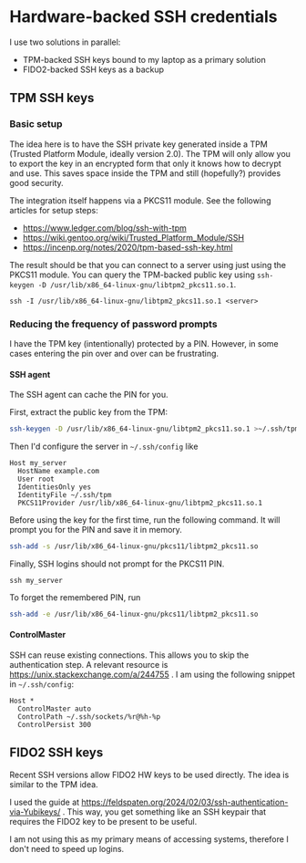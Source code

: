 # Hardware-backed SSH credentials

I use two solutions in parallel:
* TPM-backed SSH keys bound to my laptop as a primary solution
* FIDO2-backed SSH keys as a backup

## TPM SSH keys

### Basic setup
The idea here is to have the SSH private key generated inside a TPM (Trusted Platform Module,
ideally version 2.0).  The TPM will only allow you to export the key in an encrypted form that
only it knows how to decrypt and use. This saves space inside the TPM and still
(hopefully?) provides good security.

The integration itself happens via a PKCS11 module. See the following articles for setup steps:
* https://www.ledger.com/blog/ssh-with-tpm
* https://wiki.gentoo.org/wiki/Trusted_Platform_Module/SSH
* https://incenp.org/notes/2020/tpm-based-ssh-key.html

The result should be that you can connect to a server using just using the PKCS11 module.
You can query the TPM-backed public key using `ssh-keygen -D /usr/lib/x86_64-linux-gnu/libtpm2_pkcs11.so.1`.
```
ssh -I /usr/lib/x86_64-linux-gnu/libtpm2_pkcs11.so.1 <server>
```

### Reducing the frequency of password prompts

I have the TPM key (intentionally) protected by a PIN. However, in some cases
entering the pin over and over can be frustrating.

#### SSH agent

The SSH agent can cache the PIN for you.

First, extract the public key from the TPM:
```bash
ssh-keygen -D /usr/lib/x86_64-linux-gnu/libtpm2_pkcs11.so.1 >~/.ssh/tpm.pub
```

Then I'd configure the server in `~/.ssh/config` like
```
Host my_server
  HostName example.com
  User root
  IdentitiesOnly yes
  IdentityFile ~/.ssh/tpm
  PKCS11Provider /usr/lib/x86_64-linux-gnu/libtpm2_pkcs11.so.1
```

Before using the key for the first time, run the following command.
It will prompt you for the PIN and save it in memory.
```bash
ssh-add -s /usr/lib/x86_64-linux-gnu/pkcs11/libtpm2_pkcs11.so
```

Finally, SSH logins should not prompt for the PKCS11 PIN.
```
ssh my_server
```

To forget the remembered PIN, run
```bash
ssh-add -e /usr/lib/x86_64-linux-gnu/pkcs11/libtpm2_pkcs11.so
```

#### ControlMaster

SSH can reuse existing connections. This allows you to skip the authentication
step. A relevant resource is https://unix.stackexchange.com/a/244755 .
I am using the following snippet in `~/.ssh/config`:
```
Host *
  ControlMaster auto
  ControlPath ~/.ssh/sockets/%r@%h-%p
  ControlPersist 300
```

## FIDO2 SSH keys

Recent SSH versions allow FIDO2 HW keys to be used directly. The idea
is similar to the TPM idea.

I used the guide at https://feldspaten.org/2024/02/03/ssh-authentication-via-Yubikeys/ .
This way, you get something like an SSH keypair that requires the FIDO2
key to be present to be useful.

I am not using this as my primary means of accessing systems,
therefore I don't need to speed up logins.
